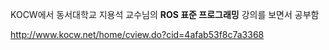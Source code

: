 KOCW에서 동서대학교 지용석 교수님의 **ROS 표준 프로그래밍** 강의를 보면서 공부함

http://www.kocw.net/home/cview.do?cid=4afab53f8c7a3368
